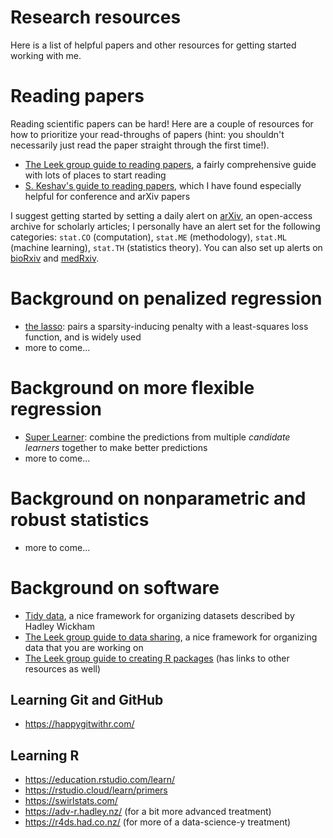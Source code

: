 # Research resources

Here is a list of helpful papers and other resources for getting started working with me.

# Reading papers

Reading scientific papers can be hard! Here are a couple of resources for how to prioritize your read-throughs of papers (hint: you shouldn't necessarily just read the paper straight through the first time!).

* [The Leek group guide to reading papers](https://github.com/jtleek/readingpapers), a fairly comprehensive guide with lots of places to start reading
* [S. Keshav's guide to reading papers](https://blizzard.cs.uwaterloo.ca/keshav/home/Papers/data/07/paper-reading.pdf), which I have found especially helpful for conference and arXiv papers

I suggest getting started by setting a daily alert on [arXiv](https://arxiv.org/), an open-access archive for scholarly articles; I personally have an alert set for the following categories: `stat.CO` (computation), `stat.ME` (methodology), `stat.ML` (machine learning), `stat.TH` (statistics theory). You can also set up alerts on [bioRxiv](https://www.biorxiv.org/) and [medRxiv](https://www.medrxiv.org/).

# Background on penalized regression

* [the lasso](https://www.jstor.org/stable/pdf/2346178.pdf?refreqid=excelsior%3Ae393275b802f8fc0c2c0125e453694c1): pairs a sparsity-inducing penalty with a least-squares loss function, and is widely used
* more to come...

# Background on more flexible regression

* [Super Learner](https://biostats.bepress.com/cgi/viewcontent.cgi?article=1226&context=ucbbiostat): combine the predictions from multiple *candidate learners* together to make better predictions
* more to come...

# Background on nonparametric and robust statistics

* more to come...

# Background on software

* [Tidy data](http://vita.had.co.nz/papers/tidy-data.pdf), a nice framework for organizing datasets described by Hadley Wickham
* [The Leek group guide to data sharing](https://github.com/jtleek/datasharing), a nice framework for organizing data that you are working on
* [The Leek group guide to creating R packages](https://github.com/jtleek/rpackages) (has links to other resources as well)

## Learning Git and GitHub

* https://happygitwithr.com/

## Learning R

* https://education.rstudio.com/learn/
* https://rstudio.cloud/learn/primers
* https://swirlstats.com/
* https://adv-r.hadley.nz/ (for a bit more advanced treatment)
* https://r4ds.had.co.nz/ (for more of a data-science-y treatment)
